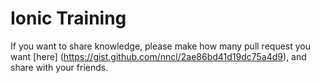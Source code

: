 # Ionic Training

If you want to share knowledge, please make how many pull request you want [here] (https://gist.github.com/nncl/2ae86bd41d19dc75a4d9), and share with your friends.

